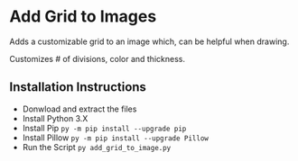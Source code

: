 # Add Grid to Images

Adds a customizable grid to an image which, can be helpful when drawing.

Customizes # of divisions, color and thickness.

## Installation Instructions

- Donwload and extract the files
- Install Python 3.X
- Install Pip
    `py -m pip install --upgrade pip`
- Install Pillow
    `py -m pip install --upgrade Pillow`
- Run the Script
    `py add_grid_to_image.py`
